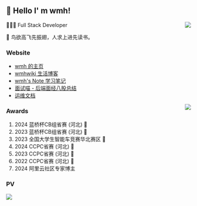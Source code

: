 ##  👋 Hello I' m wmh!

<img align="right" src="https://github-readme-stats.vercel.app/api?username=wmh1024&show_icons=true&icon_color=CE1D2D&text_color=718096&bg_color=ffffff&locale=cn&hide=contribs" />

👨🏻‍💻 Full Stack Developer

📝 鸟欲高飞先振翅，人求上进先读书。

### Website


- [wmh 的主页](https://about.wmhwiki.cn)
- [wmhwiki 生活博客](https://wmhwiki.cn)
- [wmh's Note 学习笔记](https://note.wmhwiki.cn)
- [面试喵 - 后端面经八股总结](https://ms.wmhwiki.cn)
- [运维文档](https://ywdoc.cn)

<img align="right" src="https://github-readme-stats.vercel.app/api/top-langs/?username=wmh1024&theme=graywhite&locale=cn" />

### Awards

1. 2024 蓝桥杯CB组省赛 (河北) 🥇
2. 2023 蓝桥杯CB组省赛 (河北) 🥇
3. 2023 全国大学生智能车竞赛华北赛区 🥈
4. 2024 CCPC省赛 (河北) 🥉
5. 2023 CCPC省赛 (河北) 🥉
6. 2022 CCPC省赛 (河北) 🥉
7. 2024 阿里云社区专家博主

### PV

<img src="https://count.getloli.com/get/@wmh1024?theme=asoul" />

